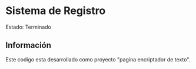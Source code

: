 <h1> Sistema de Registro</h1>

Estado: Terminado

<h2>Información</h2>

Este codigo esta desarrollado como proyecto "pagina encriptador de texto".
